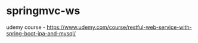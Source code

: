 # springmvc-ws
udemy course - https://www.udemy.com/course/restful-web-service-with-spring-boot-jpa-and-mysql/
